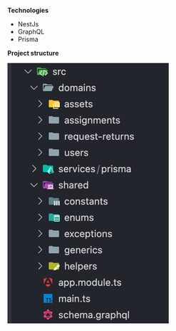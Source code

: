 
**Technologies**
- NestJs 
- GraphQL
- Prisma

**Project structure**

![image.png](/.attachments/image-0ba231b6-ab53-425d-9d4f-a1eb82ac363b.png)